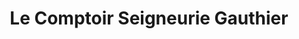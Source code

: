 ---
title: "Le Comptoir Seigneurie Gauthier"
url: /rennes/le-comptoir-seigneurie-gauthier/
shop: peinture
---